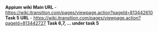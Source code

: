 **Appium wiki**
**Main URL** - https://wiki.itransition.com/pages/viewpage.action?pageId=813442610
**Task 5 URL** - https://wiki.itransition.com/pages/viewpage.action?pageId=813442727
**Task 6,7, ... under task 5**
